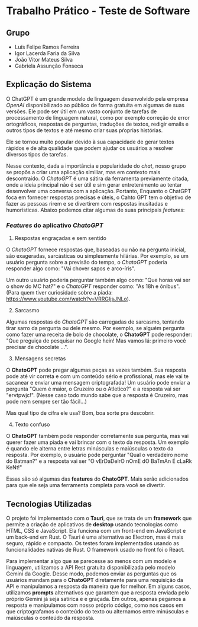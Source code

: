 # Trabalho Prático - Teste de Software

## Grupo

- Luís Felipe Ramos Ferreira
- Igor Lacerda Faria da Silva
- João Vitor Mateus Silva
- Gabriela Assunção Fonseca

## Explicação do Sistema

O ChatGPT é um grande modelo de linguagem desenvolvido pela empresa _OpenAI_ disponibilizado ao público de forma gratuita em algumas de suas versões. Ele pode ser útil em um vasto conjunto de tarefas de processamento de linguagem natural, como por exemplo correção de error ortográficos, respostas de perguntas, traduções de textos, redigir emails e outros tipos de textos e até mesmo criar suas pŕoprias histórias.

Ele se tornou muito popular devido à sua capacidade de gerar textos rápidos e de alta qualidade que podem ajudar os usuários a resolver diversos tipos de tarefas.

Nesse contexto, dada a importância e popularidade do _chat_, nosso grupo se propôs a criar uma aplicação similiar, mas em contexto mais descontraído. O _ChatoGPT_ é uma sátira da ferramenta previamente citada, onde a ideia principal não é ser útil e sim gerar entretenimento ao tentar desenvolver uma conversa com a aplicação. Portanto, Enquanto o ChatGPT foca em fornecer respostas precisas e úteis, o Cahto GPT tem o objetivo de fazer as pessoas rirem e se divertirem com respostas inusitadas e humorísticas. Abaixo podemos citar algumas de suas principais _features_:

### _Features_ do aplicativo _ChatoGPT_

1. Respostas engraçadas e sem sentido

O _ChatoGPT_ fornece respostas que, baseadas ou não na pergunta inicial, são exageradas, sarcásticas ou simplesmente hilárias. Por exemplo, se um usuário pergunta sobre a previsão do tempo, o _ChatoGPT_ poderia responder algo como: "Vai chover sapos e arco-íris".

Um outro usuário poderia perguntar também algo como: "Que horas vai ser o show do MC hat?" e o _ChatoGPT_ responder como: "As 18h e ônibus". (Para quem tiver curiosidade sobre a piada: <https://www.youtube.com/watch?v=VRRGIjsJNLo>).

2. Sarcasmo

Algumas respostas do _ChatoGPT_ são carregadas de sarcasmo, tentando tirar sarro da pergunta ou dele mesmo. Por exemplo, se alguém pergunta como fazer uma receita de bolo de chocolate, o **ChatoGPT** pode responder: "Que preguiça de pesquisar no Google hein! Mas vamos lá: primeiro você precisar de chocolate ...".

3. Mensagens secretas

O **ChatoGPT** pode pregar algumas peças as vezes também. Sua resposta pode até vir correta e com um conteúdo sério e profissional, mas ele vai te sacanear e enviar uma mensagem criptografada! Um usuário pode enviar a pergunta "Quem é maior, o Cruzeiro ou o Atletico?" e a resposta vai ser "ervtpwjc!". (Nesse caso todo mundo sabe que a resposta é Cruzeiro, mas pode nem sempre ser tão fácil...)

Mas qual tipo de cifra ele usa? Bom, boa sorte pra descobrir.

4. Texto confuso

O **ChatoGPT** também pode responder corretamente sua pergunta, mas vai querer fazer uma piada e vai brincar com o texto da resposta. Um exemplo é quando ele alterna entre letras minúsculas e maiúsculas o texto da resposta. Por exemplo, o usuário pode perguntar "Qual o verdadeiro nome do Batman?" e a resposta vai ser "O vErDaDeIrO nOmE dO BaTmAn É cLaRk KeNt!"

Essas são só algumas das **features** do **ChatoGPT**. Mais serão adicionados para que ele seja uma ferramenta completa para você se divertir.

## Tecnologias Utilizadas

O projeto foi implementado com o **Tauri**, que se trata de um **framework** que permite a criação de aplicativos de **desktop** usando tecnologias como HTML, CSS e JavaScript. Ela funciona com um front-end em JavaScript e um back-end em Rust. O Tauri é uma alternativa ao Electron, mas é mais seguro, rápido e compacto. Os testes foram implementados usando as funcionalidades nativas de Rust. O framework usado no front foi o React.

Para implementar algo que se parecesse ao menos com um modelo e linguagem, utilizamos a API Rest gratuita disponibilizada pelo modelo Gemini da Google. Desse modo, podemos enviar as perguntas que os usuários mandam para o **ChatoGPT** diretamente para uma requisição da API e manipulamos a resposta da maneira que for melhor. Em alguns casos, utilizamos **prompts** alternativos que garantem que a resposta enviada pelo próprio Gemini já seja satírica e e graçada. Em outros, apenas pegamos a resposta e manipulamos com nosso próprio código, como nos casos em que criptografamos o conteúdo do texto ou alternamos entre minúsculas e maiúsculas o conteúdo da resposta.
